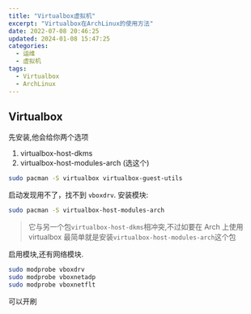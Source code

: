 ```yaml
---
title: "Virtualbox虚拟机"
excerpt: "Virtualbox在ArchLinux的使用方法"
date: 2022-07-08 20:46:25
updated: 2024-01-08 15:47:25
categories: 
  - 运维
  - 虚拟机
tags:
  - Virtualbox
  - ArchLinux
---
```


## Virtualbox

先安装,他会给你两个选项

1. virtualbox-host-dkms
2. virtualbox-host-modules-arch (选这个)

```bash
sudo pacman -S virtualbox virtualbox-guest-utils
```

启动发现用不了，找不到 `vboxdrv`. 安装模块:

```bash
sudo pacman -S virtualbox-host-modules-arch
```

> 它与另一个包`virtualbox-host-dkms`相冲突,不过如要在 Arch 上使用 virtualbox 最简单就是安装`virtualbox-host-modules-arch`这个包

启用模块,还有网络模块.

```bash
sudo modprobe vboxdrv
sudo modprobe vboxnetadp
sudo modprobe vboxnetflt
```

可以开刷
